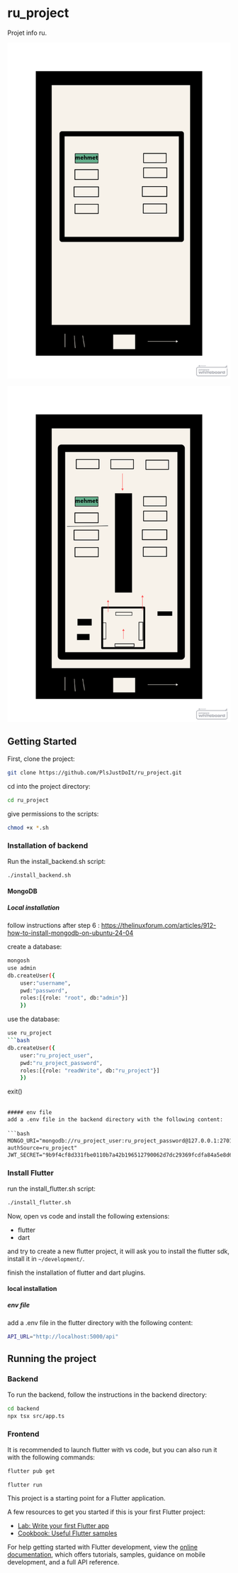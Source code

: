 # ru_project

Projet info ru.

![exemple](image.png)


![alt text](image-2.png)

## Getting Started

First, clone the project:


```bash
git clone https://github.com/PlsJustDoIt/ru_project.git
```

cd into the project directory:

```bash
cd ru_project
```

give permissions to the scripts:

```bash
chmod +x *.sh
```

### Installation of backend

Run the install_backend.sh script:

```bash
./install_backend.sh
```

#### MongoDB

##### Local installation

<!-- ##### Create a database

```bash
mongosh
use admin
```
 -->

follow instructions after step 6 : https://thelinuxforum.com/articles/912-how-to-install-mongodb-on-ubuntu-24-04

create a database:

```bash
mongosh
use admin
db.createUser({
    user:"username", 
    pwd:"password", 
    roles:[{role: "root", db:"admin"}]
    })
```


use the database:

```bash
use ru_project
```bash
db.createUser({
    user:"ru_project_user",
    pwd:"ru_project_password",
    roles:[{role: "readWrite", db:"ru_project"}]
    })
```
exit()
```

##### env file
add a .env file in the backend directory with the following content:

```bash
MONGO_URI="mongodb://ru_project_user:ru_project_password@127.0.0.1:27017/ru_project?authSource=ru_project"
JWT_SECRET="9b9f4cf8d331fbe0110b7a42b196512790062d7dc29369fcdfa84a5e8d6301c8"
```


### Install Flutter

run the install_flutter.sh script:

```bash
./install_flutter.sh
```

Now, open vs code and install the following extensions:
- flutter
- dart

and try to create a new flutter project, it will ask you to install the flutter sdk, install it in `~/development/`.

finish the installation of flutter and dart plugins.

#### local installation

##### env file
add a .env file in the flutter directory with the following content:

```bash
API_URL="http://localhost:5000/api"
```

## Running the project

### Backend

To run the backend, follow the instructions in the backend directory:
```bash
cd backend
npx tsx src/app.ts
```

### Frontend

It is recommended to launch flutter with vs code, but you can also run it with the following commands:

```bash
flutter pub get
```

```bash
flutter run
```


This project is a starting point for a Flutter application.

A few resources to get you started if this is your first Flutter project:

- [Lab: Write your first Flutter app](https://docs.flutter.dev/get-started/codelab)
- [Cookbook: Useful Flutter samples](https://docs.flutter.dev/cookbook)

For help getting started with Flutter development, view the
[online documentation](https://docs.flutter.dev/), which offers tutorials,
samples, guidance on mobile development, and a full API reference.
